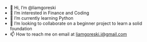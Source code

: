 - 👋 Hi, I’m @liamgoreski
- 👀 I’m interested in Finance and Coding
- 🌱 I’m currently learning Python
- 💞️ I’m looking to collaborate on a beginner project to learn a solid foundation
- 📫 How to reach me on email at liamgoreski.i@gmail.com

<!---
liamgoreski/liamgoreski is a ✨ special ✨ repository because its `README.md` (this file) appears on your GitHub profile.
You can click the Preview link to take a look at your changes.
--->

